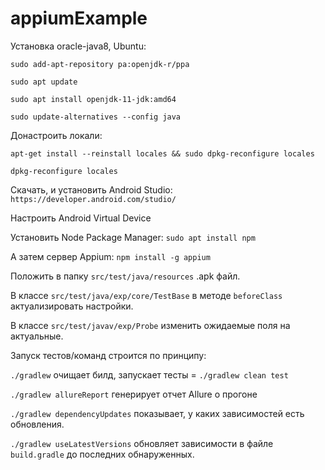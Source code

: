 # appiumExample

Установка oracle-java8, Ubuntu:

`sudo add-apt-repository pa:openjdk-r/ppa`

`sudo apt update`

`sudo apt install openjdk-11-jdk:amd64`

`sudo update-alternatives --config java`

Донастроить локали:

`apt-get install --reinstall locales && sudo dpkg-reconfigure locales`

`dpkg-reconfigure locales`

Скачать, и установить Android Studio:
`https://developer.android.com/studio/`

Настроить Android Virtual Device

Установить Node Package Manager:
`sudo apt install npm`

А затем сервер Appium:
`npm install -g appium` 

Положить в папку `src/test/java/resources` .apk файл.

В классе `src/test/java/exp/core/TestBase` в методе `beforeClass` актуализировать настройки.  

В классе `src/test/javav/exp/Probe` изменить ожидаемые поля на актуальные.

Запуск тестов/команд строится по принципу:  

`./gradlew` очищает билд, запускает тесты = `./gradlew clean test` 

`./gradlew allureReport` генерирует отчет Allure о прогоне

`./gradlew dependencyUpdates` показывает, у каких зависимостей есть обновления.

`./gradlew useLatestVersions` обновляет зависимости в файле `build.gradle` до последних обнаруженных. 

